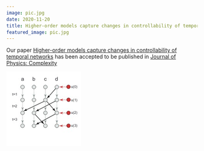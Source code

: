 ```yaml
---
image: pic.jpg
date: 2020-11-20
title: Higher-order models capture changes in controllability of temporal networks
featured_image: pic.jpg
---
```


Our paper [Higher-order models capture changes in controllability of temporal networks](https://iopscience.iop.org/article/10.1088/2632-072X/abcc05) has been accepted to be published in [Journal of Physics: Complexity](https://iopscience.iop.org/journal/2632-072X)

![higher](pic.jpg)
